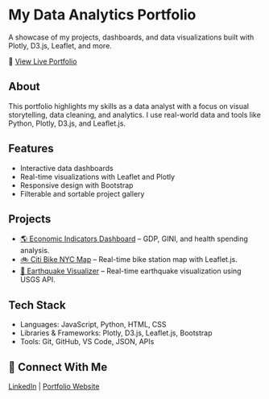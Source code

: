 # My Data Analytics Portfolio
A showcase of my projects, dashboards, and data visualizations built with Plotly, D3.js, Leaflet, and more.

🔗 [View Live Portfolio](https://juliocezarcarneiro.github.io/juliocezarcarneiro/)

## About
This portfolio highlights my skills as a data analyst with a focus on visual storytelling, data cleaning, and analytics. I use real-world data and tools like Python, Plotly, D3.js, and Leaflet.js.

## Features
- Interactive data dashboards
- Real-time visualizations with Leaflet and Plotly
- Responsive design with Bootstrap
- Filterable and sortable project gallery

## Projects
- [🌎 Economic Indicators Dashboard](https://github.com/your-username/economic-dashboard) – GDP, GINI, and health spending analysis.
- [🚲 Citi Bike NYC Map](https://github.com/your-username/citi-bike-map) – Real-time bike station map with Leaflet.js.
- [🌋 Earthquake Visualizer](https://github.com/your-username/usgs-earthquake-map) – Real-time earthquake visualization using USGS API.
 
## Tech Stack
- Languages: JavaScript, Python, HTML, CSS
- Libraries & Frameworks: Plotly, D3.js, Leaflet.js, Bootstrap
- Tools: Git, GitHub, VS Code, JSON, APIs

## 🔗 Connect With Me  
[LinkedIn](https://www.linkedin.com/in/juliocezarcarneiro/) | [Portfolio Website](https://juliocezarcarneiro.github.io/juliocezarcarneiro/)  